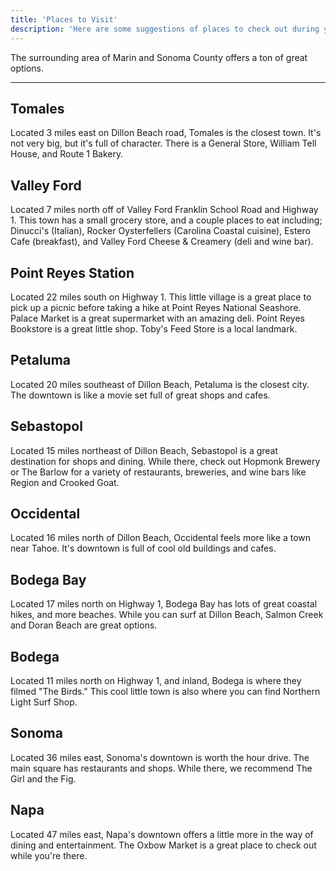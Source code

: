 ```yaml
---
title: 'Places to Visit'
description: 'Here are some suggestions of places to check out during your visit.'
---
```


The surrounding area of Marin and Sonoma County offers a ton of great options.

---

## Tomales

Located 3 miles east on Dillon Beach road, Tomales is the closest town. It's not very big, but it's full of character. There is a General Store, William Tell House, and Route 1 Bakery.

## Valley Ford

Located 7 miles north off of Valley Ford Franklin School Road and Highway 1. This town has a small grocery store, and a couple places to eat including; Dinucci's (Italian), Rocker Oysterfellers (Carolina Coastal cuisine), Estero Cafe (breakfast), and Valley Ford Cheese &amp; Creamery (deli and wine bar).

## Point Reyes Station

Located 22 miles south on Highway 1. This little village is a great place to pick up a picnic before taking a hike at Point Reyes National Seashore. Palace Market is a great supermarket with an amazing deli. Point Reyes Bookstore is a great little shop. Toby's Feed Store is a local landmark.

## Petaluma

Located 20 miles southeast of Dillon Beach, Petaluma is the closest city. The downtown is like a movie set full of great shops and cafes.

## Sebastopol

Located 15 miles northeast of Dillon Beach, Sebastopol is a great destination for shops and dining. While there, check out Hopmonk Brewery or The Barlow for a variety of restaurants, breweries, and wine bars like Region and Crooked Goat.

## Occidental

Located 16 miles north of Dillon Beach, Occidental feels more like a town near Tahoe. It's downtown is full of cool old buildings and cafes.

## Bodega Bay

Located 17 miles north on Highway 1, Bodega Bay has lots of great coastal hikes, and more beaches. While you can surf at Dillon Beach, Salmon Creek and Doran Beach are great options.

## Bodega

Located 11 miles north on Highway 1, and inland, Bodega is where they filmed "The Birds." This cool little town is also where you can find Northern Light Surf Shop.

## Sonoma

Located 36 miles east, Sonoma's downtown is worth the hour drive. The main square has restaurants and shops. While there, we recommend The Girl and the Fig.

## Napa

Located 47 miles east, Napa's downtown offers a little more in the way of dining and entertainment. The Oxbow Market is a great place to check out while you're there.

